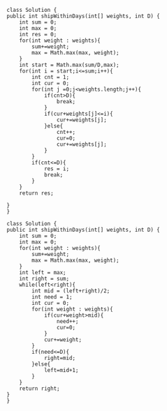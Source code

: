    class Solution {
    public int shipWithinDays(int[] weights, int D) {
        int sum = 0;
        int max = 0;
        int res = 0;
        for(int weight : weights){
            sum+=weight;
            max = Math.max(max, weight);
        }
        int start = Math.max(sum/D,max);
        for(int i = start;i<=sum;i++){
            int cnt = 1;
            int cur = 0;
            for(int j =0;j<weights.length;j++){
                if(cnt>D){
                    break;
                }
                if(cur+weights[j]<=i){
                    cur+=weights[j];
                }else{
                    cnt++;
                    cur=0;
                    cur+=weights[j];
                }
            }
            if(cnt<=D){
                res = i;
                break;
            }
        }
        return res;

    }
    }
    
    class Solution {
    public int shipWithinDays(int[] weights, int D) {
        int sum = 0;
        int max = 0;
        for(int weight : weights){
            sum+=weight;
            max = Math.max(max, weight);
        }
        int left = max;
        int right = sum;
        while(left<right){
            int mid = (left+right)/2;
            int need = 1;
            int cur = 0;
            for(int weight : weights){
                if(cur+weight>mid){
                    need++;
                    cur=0;
                }
                cur+=weight;
            }
            if(need<=D){
                right=mid;
            }else{
                left=mid+1;
            }
        }
        return right;
    }
    }
